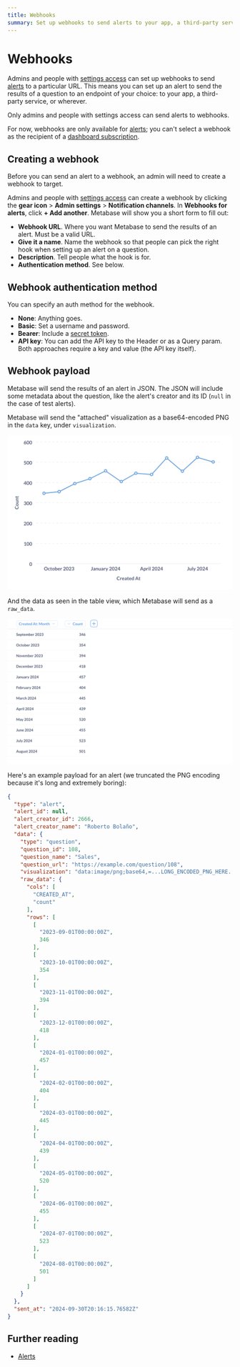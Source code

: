 ```yaml
---
title: Webhooks
summary: Set up webhooks to send alerts to your app, a third-party service, or wherever you want to send your data.
---
```


# Webhooks

Admins and people with [settings access](../permissions/application.md#settings-access) can set up webhooks to send [alerts](../questions/alerts.md) to a particular URL. This means you can set up an alert to send the results of a question to an endpoint of your choice: to your app, a third-party service, or wherever.

Only admins and people with settings access can send alerts to webhooks.

For now, webhooks are only available for [alerts](../questions/alerts.md); you can't select a webhook as the recipient of a [dashboard subscription](../dashboards/subscriptions.md).

## Creating a webhook

Before you can send an alert to a webhook, an admin will need to create a webhook to target.

Admins and people with [settings access](../permissions/application.md#settings-access) can create a webhook by clicking the **gear icon** > **Admin settings** > **Notification channels**. In **Webhooks for alerts**, click **+ Add another**. Metabase will show you a short form to fill out:

- **Webhook URL**. Where you want Metabase to send the results of an alert. Must be a valid URL.
- **Give it a name**. Name the webhook so that people can pick the right hook when setting up an alert on a question.
- **Description**. Tell people what the hook is for.
- **Authentication method**. See below.

## Webhook authentication method

You can specify an auth method for the webhook.

- **None**: Anything goes.
- **Basic**: Set a username and password.
- **Bearer**: Include a [secret token](https://datatracker.ietf.org/doc/html/rfc6750).
- **API key**: You can add the API key to the Header or as a Query param. Both approaches require a key and value (the API key itself).

## Webhook payload

Metabase will send the results of an alert in JSON. The JSON will include some metadata about the question, like the alert's creator and its ID (`null` in the case of test alerts).

Metabase will send the "attached" visualization as a base64-encoded PNG in the `data` key, under `visualization`.

![The encoded PNG chart](./images/payload-chart.png)

And the data as seen in the table view, which Metabase will send as a `raw_data`.

![Results as table view](./images/table-view.png)

Here's an example payload for an alert (we truncated the PNG encoding because it's long and extremely boring):

```JSON
{
  "type": "alert",
  "alert_id": null,
  "alert_creator_id": 2666,
  "alert_creator_name": "Roberto Bolaño",
  "data": {
    "type": "question",
    "question_id": 108,
    "question_name": "Sales",
    "question_url": "https://example.com/question/108",
    "visualization": "data:image/png;base64,=...LONG_ENCODED_PNG_HERE...",
    "raw_data": {
      "cols": [
        "CREATED_AT",
        "count"
      ],
      "rows": [
        [
          "2023-09-01T00:00:00Z",
          346
        ],
        [
          "2023-10-01T00:00:00Z",
          354
        ],
        [
          "2023-11-01T00:00:00Z",
          394
        ],
        [
          "2023-12-01T00:00:00Z",
          418
        ],
        [
          "2024-01-01T00:00:00Z",
          457
        ],
        [
          "2024-02-01T00:00:00Z",
          404
        ],
        [
          "2024-03-01T00:00:00Z",
          445
        ],
        [
          "2024-04-01T00:00:00Z",
          439
        ],
        [
          "2024-05-01T00:00:00Z",
          520
        ],
        [
          "2024-06-01T00:00:00Z",
          455
        ],
        [
          "2024-07-01T00:00:00Z",
          523
        ],
        [
          "2024-08-01T00:00:00Z",
          501
        ]
      ]
    }
  },
  "sent_at": "2024-09-30T20:16:15.76582Z"
}
```

## Further reading

- [Alerts](../questions/alerts.md)
